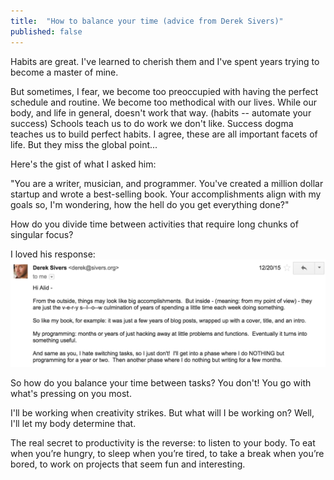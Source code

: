 ```yaml
---
title:  "How to balance your time (advice from Derek Sivers)"
published: false
--- 
```


Habits are great. I've learned to cherish them and I've spent years trying to become a master of mine.  

But sometimes, I fear, we become too preoccupied with having the perfect schedule and routine. We become too methodical with our lives. While our body, and life in general, doesn't work that way. 
(habits -- automate your success)
Schools teach us to do work we don't like. Success dogma teaches us to build perfect habits. I agree, these are all important facets of life. But they miss the global point...


Here's the gist of what I asked him: 

"You are a writer, musician, and programmer. You've created a million dollar startup and wrote a best-selling book. Your accomplishments align with my goals so, I'm wondering, how the hell do you get everything done?"

How do you divide time between activities that require long chunks of singular focus? 

I loved his response: 
![](/img/sivers-email-balance.png)

So how do you balance your time between tasks? You don't! You go with what's pressing on you most. 



I'll be working when creativity strikes. But what will I be working on? Well, I'll let my body determine that. 


The real secret to productivity is the reverse: to listen to your body. To eat when you’re hungry, to sleep when you’re tired, to take a break when you’re bored, to work on projects that seem fun and interesting.



